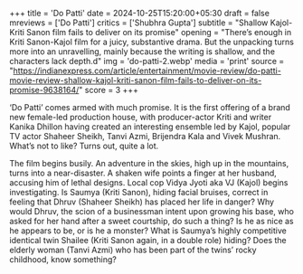 +++
title = 'Do Patti'
date = 2024-10-25T15:20:00+05:30
draft = false
mreviews = ['Do Patti']
critics = ['Shubhra Gupta']
subtitle = "Shallow Kajol-Kriti Sanon film fails to deliver on its promise"
opening = "There’s enough in Kriti Sanon-Kajol film for a juicy, substantive drama. But the unpacking turns more into an unravelling, mainly because the writing is shallow, and the characters lack depth.d"
img = 'do-patti-2.webp'
media = 'print'
source = "https://indianexpress.com/article/entertainment/movie-review/do-patti-movie-review-shallow-kajol-kriti-sanon-film-fails-to-deliver-on-its-promise-9638164/"
score = 3
+++

‘Do Patti’ comes armed with much promise. It is the first offering of a brand new female-led production house, with producer-actor Kriti and writer Kanika Dhillon having created an interesting ensemble led by Kajol, popular TV actor Shaheer Sheikh, Tanvi Azmi, Brijendra Kala and Vivek Mushran. What’s not to like? Turns out, quite a lot.

The film begins busily. An adventure in the skies, high up in the mountains, turns into a near-disaster. A shaken wife points a finger at her husband, accusing him of lethal designs. Local cop Vidya Jyoti aka VJ (Kajol) begins investigating. Is Saumya (Kriti Sanon), hiding facial bruises, correct in feeling that Dhruv (Shaheer Sheikh) has placed her life in danger? Why would Dhruv, the scion of a businessman intent upon growing his base, who asked for her hand after a sweet courtship, do such a thing? Is he as nice as he appears to be, or is he a monster? What is Saumya’s highly competitive identical twin Shailee (Kriti Sanon again, in a double role) hiding? Does the elderly woman (Tanvi Azmi) who has been part of the twins’ rocky childhood, know something?
